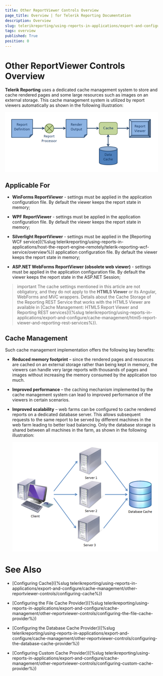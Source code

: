 ```yaml
---
title: Other ReportViewer Controls Overview
page_title: Overview | for Telerik Reporting Documentation
description: Overview
slug: telerikreporting/using-reports-in-applications/export-and-configure/cache-management/other-reportviewer-controls/overview
tags: overview
published: True
position: 0
---
```


# Other ReportViewer Controls Overview



__Telerik Reporting__ uses a dedicated cache management system to store and cache
        rendered pages and some large resources such as images on an external storage. This cache management system
        is utilized by report viewers automatically as shown in the following illustration:
        
  ![](images/SessionState/sessionmanagement1.png)

## Applicable For

* __WinForms ReportViewer__ - settings must be applied in the application configuration file.
              By default the viewer keeps the report state in memory;
            

* __WPF ReportViewer__ - settings must be applied in the application configuration file.
              By default the viewer keeps the report state in memory;
            

* __Silverlight ReportViewer__ - settings must be applied in the
              [Reporting WCF service]({%slug telerikreporting/using-reports-in-applications/host-the-report-engine-remotely/telerik-reporting-wcf-service/overview%}) application configuration file.
              By default the viewer keeps the report state in memory;
            

* __ASP.NET WebForms ReportViewer (obsolete web viewer)__ - settings must be applied in the application configuration file.
              By default the viewer keeps the report state in the ASP.NET Session;
            

>important The cache settings mentioned in this article are not obligatory, and they do not apply to the             __HTML5 Viewer__  or its Angular, WebForms and MVC wrappers. Details about the Cache Storage of the Reporting REST            Service that works with the HTML5 Viewer are available in            [Cache Management: HTML5 Report Viewer and Reporting REST services]({%slug telerikreporting/using-reports-in-applications/export-and-configure/cache-management/html5-report-viewer-and-reporting-rest-services%}).          


## 

## Cache Management

Such cache management implementation offers the following key benefits:

* __Reduced memory footprint__ – since the rendered pages and resources are cached on an external storage
              rather than being kept in memory, the viewers can handle very large reports with thousands of pages and images without increasing the
              memory consumed by the application too much.
            

* __Improved performance__ – the caching mechanism implemented by the cache management system can lead to improved
              performance of the viewers in certain scenarios.
            

* __Improved scalability__ – web farms can be configured to cache rendered reports on a dedicated database
              server. This allows subsequent requests to the same report to be served by different machines in the web farm leading to better load
              balancing. Only the database storage is shared between all machines in the farm, as shown in the following illustration:
              
  ![](images/SessionState/sessionmanagement2.png)

# See Also


 * [Configuring Cache]({%slug telerikreporting/using-reports-in-applications/export-and-configure/cache-management/other-reportviewer-controls/configuring-cache%})

 * [Configuring the File Cache Provider]({%slug telerikreporting/using-reports-in-applications/export-and-configure/cache-management/other-reportviewer-controls/configuring-the-file-cache-provider%})

 * [Configuring the Database Cache Provider]({%slug telerikreporting/using-reports-in-applications/export-and-configure/cache-management/other-reportviewer-controls/configuring-the-database-cache-provider%})

 * [Configuring Custom Cache Provider]({%slug telerikreporting/using-reports-in-applications/export-and-configure/cache-management/other-reportviewer-controls/configuring-custom-cache-provider%})
